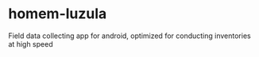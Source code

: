 # homem-luzula
Field data collecting app for android, optimized for conducting inventories at high speed
